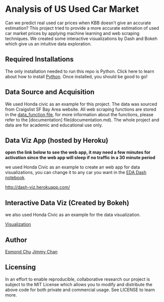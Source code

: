 # Analysis of US Used Car Market
Can we predict real used car prices when KBB doesn't give an accurate estimation?
This project tried to provide a more accurate estimation of used car market prices by applying machine learning and web scraping techniques.
We created some interactive visualizations by Dash and Bokeh which give us an intuitive data exploration.

## Required Installations
The only installation needed to run this repo is Python. Click here to learn about how to install [Python](https://www.python.org/getit/). Once installed, you should be good to go!

## Data Source and Acquisition
We used Honda civic as an example for this project. The data was sourced from Craigslist SF Bay Area website. All web scraping functions are stored in the [data_function file](data_function.py), for more information about the functions, please refer to the [documentation] file(documentation.md). The whole project and data are for academic and educational use only.


## Data Viz App (hosted by Heroku)

**open the link below to see the web app, it may need a few minutes for activation since the web app will sleep if no traffic in a 30 minute period**

we used Honda Civic as an example to create an web app for data visualizations, you can change it to any car you want in the [EDA Dash notebook](EDA_Dash.ipynb).

http://dash-viz.herokuapp.com/

## Interactive Data Viz (Created by Bokeh)
we also used Honda Civic as an example for the data visualization.

[Visualization](http://htmlpreview.github.io/?https://github.com/esmondhkchu/usedcaranalysis/blob/master/Data_Visualization.html)

## Author
[Esmond Chu](http://esmondhkchu.github.io) [Jimmy Chan](http://jimxx1995.github.io)



## Licensing
In an effort to enable reproducible, collaborative research our project is subject to the MIT License which allows you to modify and distribute the above code for both private and commercial usage. See LICENSE to learn more.
